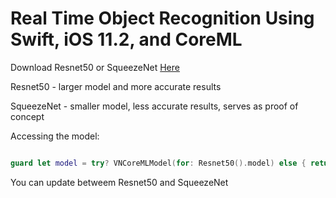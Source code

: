 # Real Time Object Recognition Using Swift, iOS 11.2, and CoreML


Download Resnet50 or SqueezeNet [Here](https://developer.apple.com/machine-learning/)

Resnet50 - larger model and more accurate results

SqueezeNet - smaller model, less accurate results, serves as proof of concept

Accessing the model:
```Swift

guard let model = try? VNCoreMLModel(for: Resnet50().model) else { return }

```

You can update betweem Resnet50 and SqueezeNet
